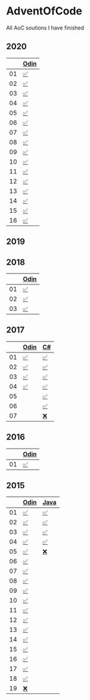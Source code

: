 # AdventOfCode
All AoC soutions I have finished

## 2020

|    |[Odin][odin]   |
|----|---------------|
| 01 |[✅][20d01odin]  |
| 02 |[✅][20d02odin] |
| 03 |[✅][20d03odin] |
| 04 |[✅][20d04odin] |
| 05 |[✅][20d05odin] |
| 06 |[✅][20d06odin] |
| 07 |[✅][20d07odin] |
| 08 |[✅][20d08odin] |
| 09 |[✅][20d09odin] |
| 10 |[✅][20d10odin] |
| 11 |[✅][20d11odin] |
| 12 |[✅][20d12odin] |
| 13 |[✅][20d13odin] |
| 14 |[✅][20d14odin] |
| 15 |[✅][20d15odin] |
| 16 |[✅][20d16odin] |

[odin]: http://odin-lang.org/
[20d01odin]: https://github.com/SpencasaurusRex/AdventOfCode/blob/master/2020/Odin/day01.odin
[20d02odin]: https://github.com/SpencasaurusRex/AdventOfCode/blob/master/2020/Odin/day02.odin
[20d03odin]: https://github.com/SpencasaurusRex/AdventOfCode/blob/master/2020/Odin/day03.odin
[20d04odin]: https://github.com/SpencasaurusRex/AdventOfCode/blob/master/2020/Odin/day04.odin
[20d05odin]: https://github.com/SpencasaurusRex/AdventOfCode/blob/master/2020/Odin/day05.odin
[20d06odin]: https://github.com/SpencasaurusRex/AdventOfCode/blob/master/2020/Odin/day06.odin
[20d07odin]: https://github.com/SpencasaurusRex/AdventOfCode/blob/master/2020/Odin/day07.odin
[20d08odin]: https://github.com/SpencasaurusRex/AdventOfCode/blob/master/2020/Odin/day08.odin
[20d09odin]: https://github.com/SpencasaurusRex/AdventOfCode/blob/master/2020/Odin/day09.odin
[20d10odin]: https://github.com/SpencasaurusRex/AdventOfCode/blob/master/2020/Odin/day10.odin
[20d11odin]: https://github.com/SpencasaurusRex/AdventOfCode/blob/master/2020/Odin/day11.odin
[20d12odin]: https://github.com/SpencasaurusRex/AdventOfCode/blob/master/2020/Odin/day12.odin
[20d13odin]: https://github.com/SpencasaurusRex/AdventOfCode/blob/master/2020/Odin/day13.odin
[20d14odin]: https://github.com/SpencasaurusRex/AdventOfCode/blob/master/2020/Odin/day14.odin
[20d15odin]: https://github.com/SpencasaurusRex/AdventOfCode/blob/master/2020/Odin/day15.odin
[20d16odin]: https://github.com/SpencasaurusRex/AdventOfCode/blob/master/2020/Odin/day16.odin


## 2019

## 2018
|    |[Odin][odin]|
|----|---------------|
| 01 |[✅][18d01odin] |
| 02 |[✅][18d02odin] |
| 03 |[✅][18d03odin] |

[18d01odin]: https://github.com/SpencasaurusRex/AdventOfCode/blob/master/2018/Odin/day01.odin
[18d02odin]: https://github.com/SpencasaurusRex/AdventOfCode/blob/master/2018/Odin/day02.odin
[18d03odin]: https://github.com/SpencasaurusRex/AdventOfCode/blob/master/2018/Odin/day03.odin


## 2017
|    |[Odin][odin]|[C#][csharp]   |
|----|---------------|---------------|
| 01 |[✅][17d01odin] |[✅][17d01csharp] |
| 02 |[✅][17d02odin] |[✅][17d02csharp] |
| 03 |[✅][17d03odin] |[✅][17d03csharp] |
| 04 |[✅][17d04odin] |[✅][17d04csharp] |
| 05 |                |[✅][17d01csharp] |
| 06 |                |[✅][17d01csharp] |
| 07 |                |[❌][17d01csharp] |


[17d01odin]: https://github.com/SpencasaurusRex/AdventOfCode/blob/master/2017/Odin/day01.odin
[17d02odin]: https://github.com/SpencasaurusRex/AdventOfCode/blob/master/2017/Odin/day02.odin
[17d03odin]: https://github.com/SpencasaurusRex/AdventOfCode/blob/master/2017/Odin/day03.odin
[17d04odin]: https://github.com/SpencasaurusRex/AdventOfCode/blob/master/2017/Odin/day04.odin
[csharp]: https://docs.microsoft.com/en-us/dotnet/csharp/
[17d01csharp]: https://github.com/SpencasaurusRex/AdventOfCode/blob/master/2017/CSharp/Program.cs#L145
[17d02csharp]: https://github.com/SpencasaurusRex/AdventOfCode/blob/master/2017/CSharp/Program.cs#L188
[17d03csharp]: https://github.com/SpencasaurusRex/AdventOfCode/blob/master/2017/CSharp/Program.cs#L315
[17d04csharp]: https://github.com/SpencasaurusRex/AdventOfCode/blob/master/2017/CSharp/Program.cs#L432
[17d05csharp]: https://github.com/SpencasaurusRex/AdventOfCode/blob/master/2017/CSharp/Program.cs#L541
[17d06csharp]: https://github.com/SpencasaurusRex/AdventOfCode/blob/master/2017/CSharp/Program.cs#L612
[17d07csharp]: https://github.com/SpencasaurusRex/AdventOfCode/blob/master/2017/CSharp/Program.cs#L755


## 2016
|    |[Odin][odin]   |
|----|---------------|
| 01 |[✅][16d01odin] |

[16d01odin]: https://github.com/SpencasaurusRex/AdventOfCode/blob/master/2016/Odin/day01.odin


## 2015
|    |[Odin][odin]    | [Java][java]|
|----|----------------|-------------|
| 01 |[✅][15d01odin] |[✅][15d01java]|
| 02 |[✅][15d02odin] |[✅][15d02java]|
| 03 |[✅][15d03odin] |[✅][15d03java]|
| 04 |[✅][15d04odin] |[✅][15d04java]|
| 05 |[✅][15d05odin] |[❌][15d05java]|
| 06 |[✅][15d06odin] ||
| 07 |[✅][15d07odin] ||
| 08 |[✅][15d08odin] ||
| 09 |[✅][15d09odin] ||
| 10 |[✅][15d10odin] ||
| 11 |[✅][15d11odin] ||
| 12 |[✅][15d12odin] ||
| 13 |[✅][15d13odin] ||
| 14 |[✅][15d14odin] ||
| 15 |[✅][15d15odin] ||
| 16 |[✅][15d16odin] ||
| 17 |[✅][15d17odin] ||
| 18 |[✅][15d18odin] ||
| 19 |[❌][15d19odin] ||

[java]: https://www.java.com/en/
[15d01odin]: https://github.com/SpencasaurusRex/AdventOfCode/blob/master/2015/Odin/day01.odin
[15d02odin]: https://github.com/SpencasaurusRex/AdventOfCode/blob/master/2015/Odin/day02.odin
[15d03odin]: https://github.com/SpencasaurusRex/AdventOfCode/blob/master/2015/Odin/day03.odin
[15d04odin]: https://github.com/SpencasaurusRex/AdventOfCode/blob/master/2015/Odin/day04.odin
[15d05odin]: https://github.com/SpencasaurusRex/AdventOfCode/blob/master/2015/Odin/day05.odin
[15d06odin]: https://github.com/SpencasaurusRex/AdventOfCode/blob/master/2015/Odin/day06.odin
[15d07odin]: https://github.com/SpencasaurusRex/AdventOfCode/blob/master/2015/Odin/day07.odin
[15d08odin]: https://github.com/SpencasaurusRex/AdventOfCode/blob/master/2015/Odin/day08.odin
[15d09odin]: https://github.com/SpencasaurusRex/AdventOfCode/blob/master/2015/Odin/day09.odin
[15d10odin]: https://github.com/SpencasaurusRex/AdventOfCode/blob/master/2015/Odin/day10.odin
[15d11odin]: https://github.com/SpencasaurusRex/AdventOfCode/blob/master/2015/Odin/day11.odin
[15d12odin]: https://github.com/SpencasaurusRex/AdventOfCode/blob/master/2015/Odin/day12.odin
[15d13odin]: https://github.com/SpencasaurusRex/AdventOfCode/blob/master/2015/Odin/day13.odin
[15d14odin]: https://github.com/SpencasaurusRex/AdventOfCode/blob/master/2015/Odin/day14.odin
[15d15odin]: https://github.com/SpencasaurusRex/AdventOfCode/blob/master/2015/Odin/day15.odin
[15d16odin]: https://github.com/SpencasaurusRex/AdventOfCode/blob/master/2015/Odin/day16.odin
[15d17odin]: https://github.com/SpencasaurusRex/AdventOfCode/blob/master/2015/Odin/day17.odin
[15d18odin]: https://github.com/SpencasaurusRex/AdventOfCode/blob/master/2015/Odin/day18.odin
[15d19odin]: https://github.com/SpencasaurusRex/AdventOfCode/blob/master/2015/Odin/day19.odin
[15d01java]: https://github.com/SpencasaurusRex/AdventOfCode/blob/master/2015/java/Day1.java
[15d02java]: https://github.com/SpencasaurusRex/AdventOfCode/blob/master/2015/Java/Day2.java
[15d03java]: https://github.com/SpencasaurusRex/AdventOfCode/blob/master/2015/Java/Day3.java
[15d04java]: https://github.com/SpencasaurusRex/AdventOfCode/blob/master/2015/Java/Day4.java
[15d05java]: https://github.com/SpencasaurusRex/AdventOfCode/blob/master/2015/Java/Day5.java
